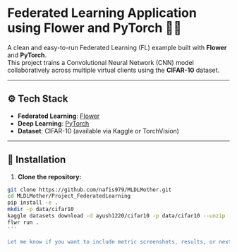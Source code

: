 # Federated Learning Application using Flower and PyTorch 🌸🔥

A clean and easy-to-run Federated Learning (FL) example built with **Flower** and **PyTorch**.  
This project trains a Convolutional Neural Network (CNN) model collaboratively across multiple virtual clients using the **CIFAR-10** dataset.

---

## ⚙️ Tech Stack

- **Federated Learning**: [Flower](https://flower.dev)
- **Deep Learning**: [PyTorch](https://pytorch.org)
- **Dataset**: CIFAR-10 (available via Kaggle or TorchVision)

---

## 🔧 Installation

1. **Clone the repository:**

```bash
git clone https://github.com/nafis979/MLDLMother.git
cd MLDLMother/Project_FederatedLearning
pip install -e .
mkdir -p data/cifar10
kaggle datasets download -d ayush1220/cifar10 -p data/cifar10 --unzip
flwr run .
'''

Let me know if you want to include metric screenshots, results, or next-step suggestions!


